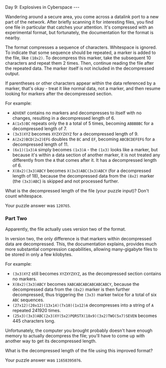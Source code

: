 Day 9: Explosives in Cyberspace ---

Wandering around a secure area, you come across a datalink port to a new part of
the network. After briefly scanning it for interesting files, you find one file
in particular that catches your attention. It's compressed with an experimental
format, but fortunately, the documentation for the format is nearby.

The format compresses a sequence of characters. Whitespace is ignored. To
indicate that some sequence should be repeated, a marker is added to the file,
like `(10x2)`. To decompress this marker, take the subsequent 10 characters and
repeat them 2 times. Then, continue reading the file after the repeated data.
The marker itself is not included in the decompressed output.

If parentheses or other characters appear within the data referenced by a
marker, that's okay - treat it like normal data, not a marker, and then resume
looking for markers after the decompressed section.

For example:

* `ADVENT` contains no markers and decompresses to itself with no changes,
  resulting in a decompressed length of 6.
* `A(1x5)BC` repeats only the `B` a total of 5 times, becoming `ABBBBBC` for a
  decompressed length of 7.
* `(3x3)XYZ` becomes `XYZXYZXYZ` for a decompressed length of 9.
* `A(2x2)BCD(2x2)EFG` doubles the `BC` and `EF`, becoming `ABCBCDEFEFG` for a
  decompressed length of 11.
* `(6x1)(1x3)A` simply becomes `(1x3)A` - the `(1x3)` looks like a marker, but
  because it's within a data section of another marker, it is not treated any
  differently from the `A` that comes after it. It has a decompressed length of
  6.
* `X(8x2)(3x3)ABCY` becomes `X(3x3)ABC(3x3)ABCY` (for a decompressed length of
  18), because the decompressed data from the `(8x2)` marker (the `(3x3)ABC`) is
  skipped and not processed further.

What is the decompressed length of the file (your puzzle input)? Don't count
whitespace.

Your puzzle answer was `120765`.

### Part Two

Apparently, the file actually uses version two of the format.

In version two, the only difference is that markers within decompressed data are
decompressed. This, the documentation explains, provides much more substantial
compression capabilities, allowing many-gigabyte files to be stored in only a
few kilobytes.

For example:

* `(3x3)XYZ` still becomes `XYZXYZXYZ`, as the decompressed section contains no
  markers.
* `X(8x2)(3x3)ABCY` becomes `XABCABCABCABCABCABCY`, because the decompressed
  data from the `(8x2)` marker is then further decompressed, thus triggering
  the `(3x3)` marker twice for a total of six `ABC` sequences.
* `(27x12)(20x12)(13x14)(7x10)(1x12)A` decompresses into a string of `A`
  repeated 241920 times.
* `(25x3)(3x3)ABC(2x3)XY(5x2)PQRSTX(18x9)(3x2)TWO(5x7)SEVEN` becomes 445
  characters long.

Unfortunately, the computer you brought probably doesn't have enough memory to
actually decompress the file; you'll have to come up with another way to get its
decompressed length.

What is the decompressed length of the file using this improved format?

Your puzzle answer was `11658395076`.
